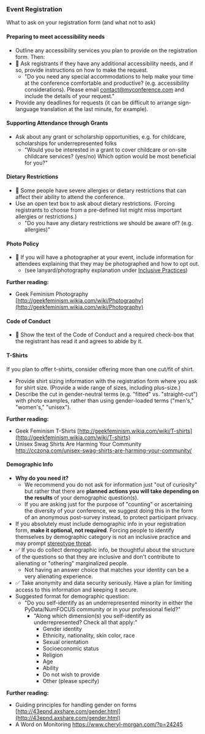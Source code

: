 ### Event Registration

What to ask on your registration form (and what not to ask)

#### Preparing to meet accessibility needs

- Outline any accessibility services you plan to provide on the registration form. Then:
- 🍎 Ask registrants if they have any additional accessibility needs, and if so, provide instructions on how to make the request.
  - &quot;Do you need any special accommodations to help make your time at the conference comfortable and productive? (e.g. accessibility considerations). Please email [contact@myconference.com](mailto:contact@myconference.com) and include the details of your request.&quot;
- Provide any deadlines for requests (it can be difficult to arrange sign-language translation at the last minute, for example).

#### Supporting Attendance through Grants

- Ask about any grant or scholarship opportunities, e.g. for childcare, scholarships for underrepresented folks
  - &quot;Would you be interested in a grant to cover childcare or on-site childcare services? (yes/no) Which option would be most beneficial for you?&quot;

#### Dietary Restrictions

- 🍎 Some people have severe allergies or dietary restrictions that can affect their ability to attend the conference.
- Use an open text box to ask about dietary restrictions. (Forcing registrants to choose from a pre-defined list might miss important allergies or restrictions.)
  - &quot;Do you have any dietary restrictions we should be aware of? (e.g. allergies)&quot;

#### Photo Policy

- 🍎 If you will have a photographer at your event, include information for attendees explaining that they may be photographed and how to opt out.
  - (see lanyard/photography explanation under [Inclusive Practices](https://github.com/numfocus/DISCOVER-Cookbook/blob/master/inclusive_practices_during_checkin.md))


**Further reading:**

- Geek Feminism Photography [http://geekfeminism.wikia.com/wiki/Photography](http://geekfeminism.wikia.com/wiki/Photography)

#### Code of Conduct

- 🍎 Show the text of the Code of Conduct and a required check-box that the registrant has read it and agrees to abide by it.

#### T-Shirts

If you plan to offer t-shirts, consider offering more than one cut/fit of shirt.
- Provide shirt sizing information with the registration form where you ask for shirt size. (Provide a wide range of sizes, including plus-size.)
- Describe the cut in gender-neutral terms (e.g. &quot;fitted&quot; vs. &quot;straight-cut&quot;) with photo examples, rather than using gender-loaded terms (&quot;men&#39;s,&quot; &quot;women&#39;s,&quot; &quot;unisex&quot;).

**Further reading:**

- Geek Feminism T-Shirts [http://geekfeminism.wikia.com/wiki/T-shirts](http://geekfeminism.wikia.com/wiki/T-shirts)
- Unisex Swag Shirts Are Harming Your Community http://cczona.com/unisex-swag-shirts-are-harming-your-community/

#### Demographic Info

- **Why do you need it?**
  - We recommend you do not ask for information just &quot;out of curiosity&quot; but rather that there are **planned actions you will take depending on the results** of your demographic question(s).
  - If you are asking just for the purpose of &quot;counting&quot; or ascertaining the diversity of your conference, we suggest doing this in the form of an anonymous post-survey instead, to protect participant privacy.
- If you absolutely must include demographic info in your registration form, **make it optional, not required**. Forcing people to identify themselves by demographic category is not an inclusive practice and may prompt [stereotype threat](https://en.wikipedia.org/wiki/Stereotype_threat).
- ✅ If you do collect demographic info, be thoughtful about the structure of the questions so that they are inclusive and don&#39;t contribute to alienating or &quot;othering&quot; marginalized people.
  - Not having an answer choice that matches your identity can be a very alienating experience.
- ✅ Take anonymity and data security seriously. Have a plan for limiting access to this information and keeping it secure.
- Suggested format for demographic question:
  - &quot;Do you self-identify as an underrepresented minority in either the PyData/NumFOCUS community or in your professional field?&quot;
    - &quot;Along which dimension(s) you self-identify as underrepresented? Check all that apply:&quot;
         - Gender identity
         - Ethnicity, nationality, skin color, race
         - Sexual orientation
         - Socioeconomic status
         - Religion
         - Age
         - Ability
         - Do not wish to provide
         - Other (please specify)
         
**Further reading:**

- Guiding principles for handling gender on forms [http://43epnd.axshare.com/gender.html](http://43epnd.axshare.com/gender.html)
- A Word on Monitoring https://www.cheryl-morgan.com/?p=24245
